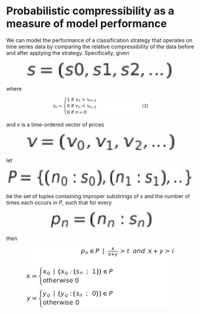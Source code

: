 # Probabilistic compressibility as a measure of model performance

We can model the performance of a classification strategy that operates on time series data by comparing the relative compressibility of the data before and after applying the strategy. Specifically, given

<div align="center"><img src="article_2/formula_1.png" height=48/></div>

<span hidden>
$$s = (s0, s1, s2, ...)$$
</span>

where 

<div align="center"><img src="article_2/formula_2.png" height=48/></div>

<span hidden>
$$
\begin{equation}
{s_n} = 
\begin{cases}
\text{1 if }{v_n} > {v_{n-1}}\\
\text{0 if }{v_n} < {v_{n-1}}\\
\text{0 if }n = 0
\end{cases}
\end{equation}
$$
</span>

and *v* is a time-ordered vector of prices

<div align="center"><img src="article_2/formula_3.png" height=48/></div>

<span hidden>
$$v = (v_0, v_1, v_2, ...)$$
</span>

let 

<div align="center"><img src="article_2/formula_4.png" height=48/></div>

<span hidden>
$$P = \{ (n_0: s_0), (n_1: s_1), .. \}$$ 
</span>

be the set of tuples containing improper substrings of *s* and the number of times each occurs in *P*, such that for every

<div align="center"><img src="article_2/formula_5.png" height=48/></div>

<span hidden>
$$
p_n = (n_n : s_n)
$$
</span>

then

<div align="center"><img src="article_2/formula_6.png"/></div>

<span hidden>
$$
p_n \in P \enspace | \enspace \frac{x}{x+y} > t \enspace and \enspace x+y > i
$$

$$
x = 
\begin{cases}
x_q \enspace | \enspace (x_q: (s_n\enspace;\enspace 1)) \in P\\
\text{otherwise 0}
\end{cases}
$$

$$
y = 
\begin{cases}
y_q \enspace | \enspace (y_q: (s_n\enspace;\enspace 0)) \in P\\
\text{otherwise 0}
\end{cases}
$$
</span>

where *t* is some coefficient of probability and *i* is the minimum number of instances of a string for its tuple to accept membership in *P*, then define a *coverage* score

<div align="center"><img src="article_2/formula_7.png"/></div>

<span hidden>
$$
r = \sum (a_j * dim(b_j) \enspace | \enspace (a_j: b_j) \in P )
$$
</span>

In plain English, we start by transforming the time series data into a vector of 0s and 1s where these represent the classifications we want to encode. We then build a dictionary of substrings taken from the encoded data where the expectation of the next classification exceeds a given threshold and we have sufficient instances of it that we can make statistically meaningful deductions (typically *i* > 30). Finally we compute a coverage score based on the length of each retained string and the number of times it occurs in the dictionary.

The code to implement all the above follows.

```
def compress(dict, max_length=5, p=lambda q: q > 0.65, min_n=30):
  dates, values = sorted(dict.keys()), set(dict.values())
  indices = {key : [] for key in values}
  [indices[dict[dates[i]]].append(i) for i in range(len(dates)-1)] # indices by key
  retained, unprocessed = [], [[v] for v in values]
  while len(unprocessed):
    s = unprocessed.pop()
    matching = set(indices[s[0]])
    for i in range(1, len(s)):
      matching = matching.intersection([j-i for j in indices[s[i]]])
    if len(matching) > 0:
      accuracy = np.mean([dict[dates[j+len(s)]] & 1 for j in matching])
      if p(accuracy) and len(matching) >= min_n:
        retained.append({"s": s, "n": len(matching), "p": accuracy})
      elif len(s) < max_length:
        unprocessed += [s + [key] for key in values]
  coverage = sum([len(v["s"]) * v["n"] for v in retained])
  return sorted(retained, key = lambda r: len(r["s"])), coverage

def decompress(compressed, dict):
  dates, values = sorted(dict.keys()), set(dict.values())
  indices = {key : [] for key in values}
  [indices[dict[dates[i]]].append(i) for i in range(len(dates)-1)] # indices by key
  results = []
  for s in [r["s"] for r in compressed]:
    matching = set(indices[s[0]])
    for i in range(1, len(s)):
      matching = matching.intersection([j-i for j in indices[s[i]]])
    if len(matching) > 0:
      results.append({"s": s, "n": len(matching), "p": np.mean([dict[dates[j+len(s)]] & 1 for j in matching])})
  return results

def encode(dfl):
  return { dt : 1 if dfl.series[dt]["prev_delta"] > 0 else 0 for dt in dfl.s_dates }

def encode_null(encoding):
  dates, vals = sorted(encoding.keys()), random.sample(list(encoding.values()), len(encoding.keys()))
  return { dates[i] : vals[i] for i in range(len(dates)) }

def encode_null_model(encoding, xor_bit):
  dates, vals = sorted(encoding.keys()), random.sample([w & xor_bit for w in list(encoding.values())]), len(encoding.keys()))
  return { dates[i] : encoding[dates[i]] | vals[i] for i in range(len(dates)) }

def superpose_model(directory, symbol, encoding, threshold, xor_bit):
  model_set = np.load("%s/%s-model_set.v2.npy" % (directory, symbol), allow_pickle=True).tolist()
  return {dt : encoding[dt] | xor_bit if sum(model_set["traded_dates"][dt]["signal"]) / sum([abs(q) for q in model_set["traded_dates"][dt]["signal"]]) > threshold else encoding[dt] for dt in model_set["traded_dates"].keys()}

def split_data(data, split):
  dates = sorted(data.keys())
  cutoff = int(len(dates) * split)
  return { dt : data[dt] for dt in dates[0:cutoff] }, { dt : data[dt] for dt in dates[cutoff:] }

def load_data(directory, symbol):
  return data_file_loader({"path": "%s/%s" % (directory, symbol)})
```

The workflow proceeds as follows:

## Test the data for inherent structure
It may be that the data contains some level of structure, and we can determine this without the need to generate a model. The `encode_null` method randomises the encoded data whilst preserving its distribution. Successive calls to `compress` return coverage metrics from the baseline vs. randomised data.

```
encoding = encode(load_data(directory, symbol))
results, coverage = compress(encoding)
print("Baseline coverage: %.3f" % coverage)

null_encoding = encode_null(encoding)
results, coverage = compress(null_encoding)
print("Null baseline coverage: %.3f" % coverage)
```

## Test a model
We apply a model directly to the encoded data as a bit mask. For example, if 

<div align="center"><img src="article_2/formula_8.png"/></div>

<span hidden>
$$e \in \{0, 1\}$$
</span>

describes the model-free encoding then after encoding with a model with a bit mask of 2, 

<div align="center"><img src="article_2/formula_9.png"/></div>

<span hidden>
$$
e \in \{0, 1, 2, 3\}:
$$
</span>

---
| Encoding | Model classification | Result |
| -------- | -------------------- | ------ |
| No signal| No signal            | 0      |
| Signal   | No signal            | 1      |
| No signal| Signal               | 2      |
| Signal   | Signal               | 3      |
---

In fact we can encode multiple models on top of one another, so long as each has a distinct bit mask, namely a bit mask that is a power of 2. 

Again we compare our results against a null baseline. In this case however we do not randomise the encoded data, but rather randomise the signals from the model that have been superposed on it, again preserving the model's signal distribution.

```
    encoding = encode(load_data(directory, symbol))
    
    model_encoding = superpose_model(directory, symbol, encoding, -0.1, 2)
    results, coverage = compress(model_encoding)
    print("Model coverage: %.3f" % coverage)

    model_null_encoding = encode_null_model(model_encoding, 2)
    results, coverage = compress(model_null_encoding)
    print("Null model coverage: %.3f" % coverage)
```

## Comparing two models
Two models constructed from the same data series can be directly compared via the coverage metric, where the better model has a higher *r*. All this says is that the better model is able to explain a greater amount of that data on a probabilistic basis, and thereby render the data more compressible. The choice of *t* and *i* and indeed the parameter `max_length` passed to `compress` (corresponding to the longest string to retain) can be customised based upon one's data size and processing capability as well as model expectations. Ultimately the specific choices for these parameters are largely irrelevant; all that's important is to build a dictionary of a reasonable size, and to use the same parameters when comparing the two models. 

## Making predictions
We can split our data into a training and a test set, call `compress` on our training data and then `decompress` on our test data, passing in the dictionary of strings we obtained. `decompress` scores the strings obtained from the training data against any matching strings found in the test data. We assess the efficacy of the model by subtracting the unconditional probability of a positive classification (based on the actual test data distribution) from the mean accuracy of the model on this test data:

```
efficacy = sum([r["n"] * r["p"] for r in test]) / sum([r["n"] for r in test]) - np.mean([q & 1 for q in test_data.values()])
```
